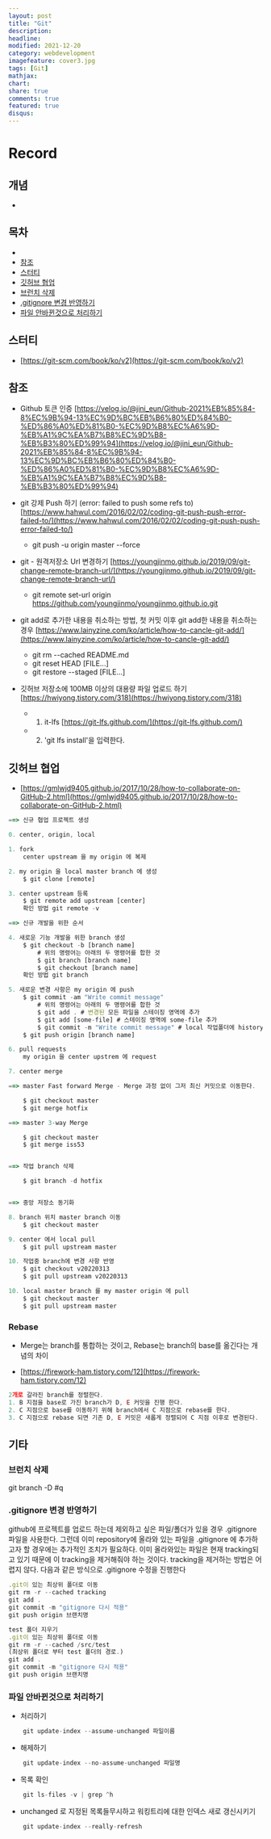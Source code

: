 ```yaml
---
layout: post
title: "Git"
description: 
headline: 
modified: 2021-12-20
category: webdevelopment
imagefeature: cover3.jpg
tags: [Git]
mathjax: 
chart: 
share: true
comments: true
featured: true
disqus:
---
```


# Record
## 개념
- 


## 목차
- [](#)
- [참조](#참조)
- [스터티](#스터티)
- [깃허브 협업](#깃허브-협업)
- [브런치 삭제](#브런치-삭제)
- [.gitignore 변경 반영하기](#.gitignore-변경-반영하기)
- [파일 안바뀐것으로 처리하기](#파일-안바뀐것으로-처리하기)

## 스터티
- [https://git-scm.com/book/ko/v2](https://git-scm.com/book/ko/v2)

## 참조

- Github 토큰 인증 [https://velog.io/@jini_eun/Github-2021%EB%85%84-8%EC%9B%94-13%EC%9D%BC%EB%B6%80%ED%84%B0-%ED%86%A0%ED%81%B0-%EC%9D%B8%EC%A6%9D-%EB%A1%9C%EA%B7%B8%EC%9D%B8-%EB%B3%80%ED%99%94](https://velog.io/@jini_eun/Github-2021%EB%85%84-8%EC%9B%94-13%EC%9D%BC%EB%B6%80%ED%84%B0-%ED%86%A0%ED%81%B0-%EC%9D%B8%EC%A6%9D-%EB%A1%9C%EA%B7%B8%EC%9D%B8-%EB%B3%80%ED%99%94)

- git 강제 Push 하기 (error: failed to push some refs to) [https://www.hahwul.com/2016/02/02/coding-git-push-push-error-failed-to/](https://www.hahwul.com/2016/02/02/coding-git-push-push-error-failed-to/)
    * git push -u origin master --force

- git - 원격저장소 Url 변경하기 [https://youngjinmo.github.io/2019/09/git-change-remote-branch-url/](https://youngjinmo.github.io/2019/09/git-change-remote-branch-url/)
    * git remote set-url origin https://github.com/youngjinmo/youngjinmo.github.io.git

- git add로 추가한 내용을 취소하는 방법, 첫 커밋 이후 git add한 내용을 취소하는 경우 [https://www.lainyzine.com/ko/article/how-to-cancle-git-add/](https://www.lainyzine.com/ko/article/how-to-cancle-git-add/)
    * git rm --cached README.md
    * git reset HEAD [FILE...]
    * git restore --staged [FILE...]

- 깃허브 저장소에 100MB 이상의 대용량 파일 업로드 하기 [https://hwiyong.tistory.com/318](https://hwiyong.tistory.com/318)
    * 1. it-lfs [https://git-lfs.github.com/](https://git-lfs.github.com/)
    * 2. 'git lfs install'을 입력한다.

## 깃허브 협업
- [https://gmlwjd9405.github.io/2017/10/28/how-to-collaborate-on-GitHub-2.html](https://gmlwjd9405.github.io/2017/10/28/how-to-collaborate-on-GitHub-2.html)

```JavaScript
==> 신규 협업 프로젝트 생성

0. center, origin, local

1. fork
    center upstream 을 my origin 에 복제

2. my origin 을 local master branch 에 생성
    $ git clone [remote]

3. center upstream 등록
    $ git remote add upstream [center]    
    확인 방법 git remote -v

==> 신규 개발을 위한 순서

4. 새로운 기능 개발을 위한 branch 생성
    $ git checkout -b [branch name]
        # 위의 명령어는 아래의 두 명령어를 합한 것
        $ git branch [branch name]
        $ git checkout [branch name]
    확인 방법 git branch

5. 새로운 변경 사항은 my origin 에 push
    $ git commit -am "Write commit message"
        # 위의 명령어는 아래의 두 명령어를 합한 것
        $ git add . # 변경된 모든 파일을 스테이징 영역에 추가
        $ git add [some-file] # 스테이징 영역에 some-file 추가
        $ git commit -m "Write commit message" # local 작업폴더에 history 하나를 쌓는 것
    $ git push origin [branch name]

6. pull requests 
    my origin 을 center upstrem 에 request

7. center merge

==> master Fast forward Merge - Merge 과정 없이 그저 최신 커밋으로 이동한다.

    $ git checkout master
    $ git merge hotfix

==> master 3-way Merge

    $ git checkout master
    $ git merge iss53


==> 작업 branch 삭제

    $ git branch -d hotfix


==> 중앙 저장소 동기화

8. branch 위치 master branch 이동
    $ git checkout master

9. center 에서 local pull
    $ git pull upstream master

10. 작업중 branch에 변경 사항 반영
    $ git checkout v20220313
    $ git pull upstream v20220313

10. local master branch 를 my master origin 에 pull
    $ git checkout master
    $ git pull upstream master
```

### Rebase
- Merge는 branch를 통합하는 것이고, Rebase는 branch의 base를 옮긴다는 개념의 차이

- [https://firework-ham.tistory.com/12](https://firework-ham.tistory.com/12)

```JavaScript
2개로 갈라진 branch를 정렬한다.
1. B 지점을 base로 가진 branch가 D, E 커밋을 진행 한다.
2. C 지점으로 base를 이동하기 위해 branch에서 C 지점으로 rebase를 한다.
3. C 지점으로 rebase 되면 기존 D, E 커밋은 새롭게 정렬되어 C 지점 이후로 변경된다.
```


## 기타
### 브런치 삭제
git branch -D #q

### .gitignore 변경 반영하기
github에 프로젝트를 업로드 하는데 제외하고 싶은 파일/폴더가 있을 경우 .gitignore 파일을 사용한다. 그런데 이미 repository에 올라와 있는 파일을 .gitignore 에 추가하고자 할 경우에는 추가적인 조치가 필요하다. 이미 올라와있는 파일은 현재 tracking되고 있기 때문에 이 tracking을 제거해줘야 하는 것이다.
tracking을 제거하는 방법은 어렵지 않다. 다음과 같은 방식으로 .gitignore 수정을 진행한다

```JavaScript
.git이 있는 최상위 폴더로 이동
git rm -r --cached tracking
git add .
git commit -m "gitignore 다시 적용"
git push origin 브랜치명

test 폴더 지우기
.git이 있는 최상위 폴더로 이동
git rm -r --cached /src/test
(최상위 폴더로 부터 test 폴더의 경로.)
git add .
git commit -m "gitignore 다시 적용"
git push origin 브랜치명
```

### 파일 안바뀐것으로 처리하기
- 처리하기
```JavaScript
    git update-index --assume-unchanged 파일이름
```
- 해제하기
```JavaScript
    git update-index --no-assume-unchanged 파일명
```
- 목록 확인
```JavaScript
    git ls-files -v | grep ^h
```
- unchanged 로 지정된 목록들무시하고 워킹트리에 대한 인덱스 새로 갱신시키기
```JavaScript
    git update-index --really-refresh
```